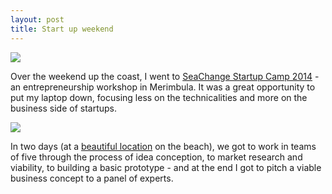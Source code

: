 ```yaml
---
layout: post
title: Start up weekend
---
```


<p class="image"><img src="https://lh5.googleusercontent.com/-SW4GLxLvON4/U29bKGjYnzI/AAAAAAAABA8/EsIa3iGAqj0/w850/10151500_10153995747845370_292089969_n2.jpg" /></p>

Over the weekend up the coast, I went to [SeaChange Startup Camp 2014](http://intoitsapphirecoast.com/uncategorized/entrepreneurs-seachange-startup-camp-merimbula-far-south-coast-nsw-21st-march-2014/) - an entrepreneurship workshop in Merimbula. It was a great opportunity to put my laptop down, focusing less on the technicalities and more on the business side of startups.

<p class="image"><img src="https://lh3.googleusercontent.com/-A-81ilng-IY/U29c-7R6uSI/AAAAAAAABBo/sryN9Ei251c/w850/1940266_10153995747830370_183039035_n.jpg" /></p>

In two days (at a [beautiful location](http://www.pambulasurf.org.au/) on the beach), we got to work in teams of five through the process of idea conception, to market research and viability, to building a basic prototype - and at the end I got to pitch a viable business concept to a panel of experts.